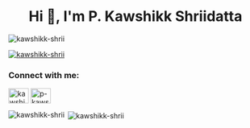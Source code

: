 <h1 align="center">Hi 👋, I'm P. Kawshikk Shriidatta</h1>
<p align="left"> <img src="https://komarev.com/ghpvc/?username=kawshikk-shrii&label=Profile%20views&color=0e75b6&style=flat" alt="kawshikk-shrii" /> </p>

<p align="left"> <a href="https://github.com/ryo-ma/github-profile-trophy"><img src="https://github-profile-trophy.vercel.app/?username=kawshikk-shrii" alt="kawshikk-shrii" /></a> </p>

<h3 align="left">Connect with me:</h3>
<p align="left">
<a href="https://twitter.com/kawshikk_sd" target="blank"><img align="center" src="https://raw.githubusercontent.com/rahuldkjain/github-profile-readme-generator/master/src/images/icons/Social/twitter.svg" alt="kawshikk_sd" height="30" width="40" /></a>
<a href="https://linkedin.com/in/p-kawshikk-shriidatta-a03179320" target="blank"><img align="center" src="https://raw.githubusercontent.com/rahuldkjain/github-profile-readme-generator/master/src/images/icons/Social/linked-in-alt.svg" alt="p-kawshikk-shriidatta-a03179320" height="30" width="40" /></a>
</p>

<p><img align="left" src="https://github-readme-stats.vercel.app/api/top-langs?username=kawshikk-shrii&show_icons=true&locale=en&layout=compact" alt="kawshikk-shrii" /></p>

<p>&nbsp;<img align="center" src="https://github-readme-stats.vercel.app/api?username=kawshikk-shrii&show_icons=true&locale=en" alt="kawshikk-shrii" /></p>
